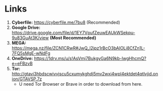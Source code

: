 # Links
1. **Cyberfile:** https://cyberfile.me/7bu8 (Recommended)
2. **Google Drive:** https://drive.google.com/file/d/1EY7VpufZeuwEAUkWSekpu-9u83GuAt3K/view **(Most Recommended)**
3. **MEGA:** https://mega.nz/file/ZCN1CRwR#JwQ_l2jpz1rBcO3bAIOLi8CfZn1L-7FQ5sMgE-wNdFg
4. **OneDrive:** https://1drv.ms/u/s!AsVmj7BukgyGa6N9kb-IwgHhcmQ?e=eFBzvB
5. **Tor:** http://gtavi3hbdscwivvjscu5cxumykghdj5mv2wxi4wpl4ektdet4qtlvjid.onion/GTAVSP.7z
   * U need Tor Browser or Brave in order to download from here.
